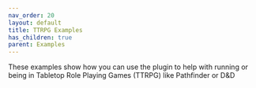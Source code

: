 ```yaml
---
nav_order: 20
layout: default
title: TTRPG Examples
has_children: true
parent: Examples
---
```


These examples show how you can use the plugin to help with running or being in Tabletop Role Playing Games (TTRPG) like Pathfinder or D&D
